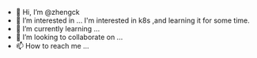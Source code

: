 - 👋 Hi, I’m @zhengck
- 👀 I’m interested in ...
   I'm interested in k8s ,and learning it for some time.
- 🌱 I’m currently learning ...
- 💞️ I’m looking to collaborate on ...
- 📫 How to reach me ...

<!---
zhengck/zhengck is a ✨ special ✨ repository because its `README.md` (this file) appears on your GitHub profile.
You can click the Preview link to take a look at your changes.
--->
